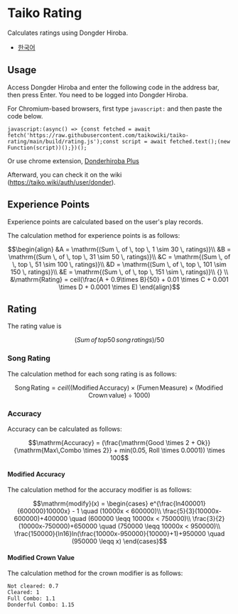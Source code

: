 # Taiko Rating

Calculates ratings using Dongder Hiroba.

- [한국어](/docs/ko.md)

## Usage

Access Dongder Hiroba and enter the following code in the address bar, then press Enter. You need to be logged into Dongder Hiroba.

For Chromium-based browsers, first type `javascript:` and then paste the code below.

```
javascript:(async() => {const fetched = await fetch('https://raw.githubusercontent.com/taikowiki/taiko-rating/main/build/rating.js');const script = await fetched.text();(new Function(script))();})();
```

Or use chrome extension, [Donderhiroba Plus](https://chromewebstore.google.com/detail/donder-hiroba-plus/dmendcaacmlddhgalacgccejbamnncci)

Afterward, you can check it on the wiki (https://taiko.wiki/auth/user/donder).

## Experience Points

Experience points are calculated based on the user's play records.

The calculation method for experience points is as follows:

```math
\begin{align}
&A = \mathrm{(Sum \, of \, top \, 1 \sim 30 \, ratings)}\\
&B = \mathrm{(Sum \, of \, top \, 31 \sim 50 \, ratings)}\\
&C = \mathrm{(Sum \, of \, top \, 51 \sim 100 \, ratings)}\\
&D = \mathrm{(Sum \, of \, top \, 101 \sim 150 \, ratings)}\\
&E = \mathrm{(Sum \, of \, top \, 151 \sim \, ratings)}\\ {} \\
&\mathrm{Rating} = ceil(\frac{A + 0.9\times B}{50} + 0.01 \times C + 0.001 \times D + 0.0001 \times E)
\end{align}
```

## Rating

The rating value is
```math
(Sum\,of\,top50\,song\,ratings)/50
```

### Song Rating

The calculation method for each song rating is as follows:

```math
\mathrm{Song\,Rating} = ceil(\mathrm{(Modified\,Accuracy)} \times \mathrm{(Fumen\,Measure)} \times \mathrm{(Modified\,Crown\,value)} \div 1000)
```

### Accuracy

Accuracy can be calculated as follows:

```math
\mathrm{Accuracy} = (\frac{\mathrm{Good \times 2 + Ok}}{\mathrm{Max\,Combo \times 2}} + min(0.05, Roll \times 0.0001)) \times 100
```

#### Modified Accuracy

The calculation method for the accuracy modifier is as follows:

```math
\mathrm{modify}(x) = 
\begin{cases}
e^{\frac{ln400001}{600000}10000x} - 1 \quad (10000x < 600000)\\
\frac{5}{3}(10000x-600000)+400000 \quad (600000 \leqq 10000x < 750000)\\
\frac{3}{2}(10000x-750000)+650000 \quad (750000 \leqq 10000x < 950000)\\
\frac{150000}{ln16}ln(\frac{10000x-950000}{10000}+1)+950000 \quad (950000 \leqq x)
\end{cases}
```

#### Modified Crown Value

The calculation method for the crown modifier is as follows:

```
Not cleared: 0.7
Cleared: 1
Full Combo: 1.1
Donderful Combo: 1.15
```
